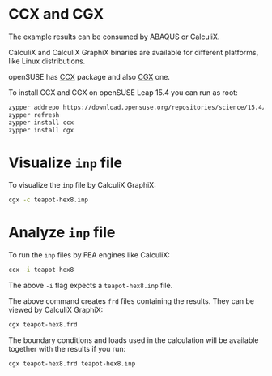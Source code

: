 # CCX and CGX

The example results can be consumed by ABAQUS or CalculiX.

CalculiX and CalculiX GraphiX binaries are available for different platforms, like Linux distributions.

openSUSE has [CCX](https://software.opensuse.org/package/ccx) package and also [CGX](https://software.opensuse.org/package/cgx) one.

To install CCX and CGX on openSUSE Leap 15.4 you can run as root:

```bash
zypper addrepo https://download.opensuse.org/repositories/science/15.4/science.repo
zypper refresh
zypper install ccx
zypper install cgx
```

# Visualize `inp` file

To visualize the `inp` file by CalculiX GraphiX:

```bash
cgx -c teapot-hex8.inp
```

# Analyze `inp` file

To run the `inp` files by FEA engines like CalculiX:

```bash
ccx -i teapot-hex8
```

The above `-i` flag expects a `teapot-hex8.inp` file.

The above command creates `frd` files containing the results. They can be viewed by CalculiX GraphiX:

```bash
cgx teapot-hex8.frd
```

The boundary conditions and loads used in the calculation will be available together with the results if you run:

```bash
cgx teapot-hex8.frd teapot-hex8.inp
```
